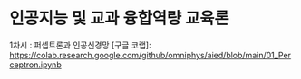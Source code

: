 # 인공지능 및 교과 융합역량 교육론

1차시 : 퍼셉트론과 인공신경망 [구글 코랩]: https://colab.research.google.com/github/omniphys/aied/blob/main/01_Perceptron.ipynb
